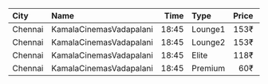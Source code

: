 | City    | Name                    |  Time | Type    | Price | Capacity | Booked |
| :------ | :---------------------- | ----: | :------ | ----: | -------: | -----: |
| Chennai | KamalaCinemasVadapalani | 18:45 | Lounge1 |  153₹ |       17 |      7 |
| Chennai | KamalaCinemasVadapalani | 18:45 | Lounge2 |  153₹ |       17 |      4 |
| Chennai | KamalaCinemasVadapalani | 18:45 | Elite   |  118₹ |      294 |    177 |
| Chennai | KamalaCinemasVadapalani | 18:45 | Premium |   60₹ |        5 |      1 |